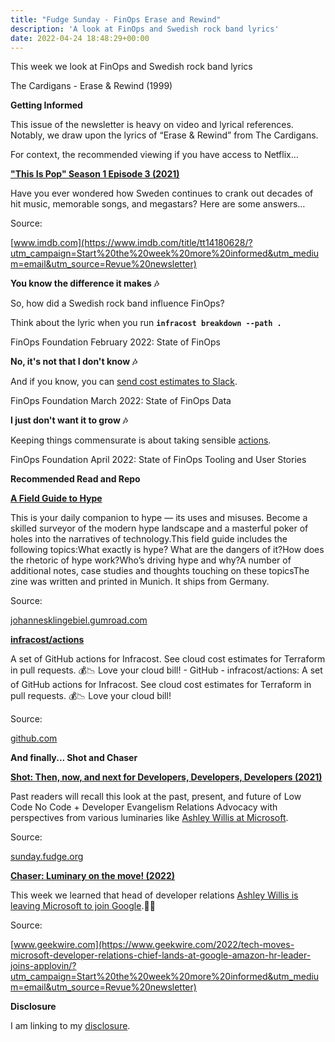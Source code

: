 ```yaml
---
title: "Fudge Sunday - FinOps Erase and Rewind"
description: 'A look at FinOps and Swedish rock band lyrics'
date: 2022-04-24 18:48:29+00:00
---
```

This week we look at FinOps and Swedish rock band lyrics

The Cardigans - Erase & Rewind (1999)

 **Getting Informed**

This issue of the newsletter is heavy on video and lyrical references. Notably, we draw upon the lyrics of “Erase & Rewind” from The Cardigans.

For context, the recommended viewing if you have access to Netflix…

**["This Is Pop" Season 1 Episode 3 (2021)](https://www.imdb.com/title/tt14180628/?utm_campaign=Start%20the%20week%20more%20informed&utm_medium=email&utm_source=Revue%20newsletter)**

Have you ever wondered how Sweden continues to crank out decades of hit music, memorable songs, and megastars? Here are some answers…

Source:

[www.imdb.com](https://www.imdb.com/title/tt14180628/?utm_campaign=Start%20the%20week%20more%20informed&utm_medium=email&utm_source=Revue%20newsletter)

 **You know the difference it makes 🎶**

So, how did a Swedish rock band influence FinOps?

Think about the lyric when you run **`infracost breakdown --path .`**

FinOps Foundation February 2022: State of FinOps

 **No, it's not that I don't know 🎶**

And if you know, you can [send cost estimates to Slack](https://github.com/infracost/actions/blob/master/examples/slack?utm_campaign=Start%20the%20week%20more%20informed&utm_medium=email&utm_source=Revue%20newsletter).

FinOps Foundation March 2022: State of FinOps Data

 **I just don't want it to grow 🎶**

Keeping things commensurate is about taking sensible [actions](https://github.com/infracost/actions?utm_campaign=Start%20the%20week%20more%20informed&utm_medium=email&utm_source=Revue%20newsletter).

FinOps Foundation April 2022: State of FinOps Tooling and User Stories

 **Recommended Read and Repo**

**[A Field Guide to Hype](https://johannesklingebiel.gumroad.com/l/a-hype-field-guide?utm_campaign=Start%20the%20week%20more%20informed&utm_medium=email&utm_source=Revue%20newsletter)**

This is your daily companion to hype — its uses and misuses. Become a skilled surveyor of the modern hype landscape and a masterful poker of holes into the narratives of technology.This field guide includes the following topics:What exactly is hype? What are the dangers of it?How does the rhetoric of hype work?Who’s driving hype and why?A number of additional notes, case studies and thoughts touching on these topicsThe zine was written and printed in Munich. It ships from Germany.

Source:

[johannesklingebiel.gumroad.com](https://johannesklingebiel.gumroad.com/l/a-hype-field-guide?utm_campaign=Start%20the%20week%20more%20informed&utm_medium=email&utm_source=Revue%20newsletter)

**[infracost/actions](https://github.com/infracost/actions?utm_campaign=Start%20the%20week%20more%20informed&utm_medium=email&utm_source=Revue%20newsletter)**

A set of GitHub actions for Infracost. See cloud cost estimates for Terraform in pull requests. 💰📉 Love your cloud bill! - GitHub - infracost/actions: A set of GitHub actions for Infracost. See cloud cost estimates for Terraform in pull requests. 💰📉 Love your cloud bill!

Source:

[github.com](https://github.com/infracost/actions?utm_campaign=Start%20the%20week%20more%20informed&utm_medium=email&utm_source=Revue%20newsletter)

 **And finally... Shot and Chaser**

**[Shot: Then, now, and next for Developers, Developers, Developers (2021)](https://sunday.fudge.org/issues/fudge-sunday-our-low-code-no-code-past-present-and-future-904238?utm_campaign=Start%20the%20week%20more%20informed&utm_medium=email&utm_source=Revue%20newsletter)**

Past readers will recall this look at the past, present, and future of Low Code No Code + Developer Evangelism Relations Advocacy with perspectives from various luminaries like [Ashley Willis at Microsoft](https://twitter.com/ashleymcnamara/status/1463233571326332929?utm_campaign=Start%20the%20week%20more%20informed&utm_medium=email&utm_source=Revue%20newsletter).

Source:

[sunday.fudge.org](https://sunday.fudge.org/issues/fudge-sunday-our-low-code-no-code-past-present-and-future-904238?utm_campaign=Start%20the%20week%20more%20informed&utm_medium=email&utm_source=Revue%20newsletter)

**[Chaser: Luminary on the move! (2022)](https://www.geekwire.com/2022/tech-moves-microsoft-developer-relations-chief-lands-at-google-amazon-hr-leader-joins-applovin/?utm_campaign=Start%20the%20week%20more%20informed&utm_medium=email&utm_source=Revue%20newsletter)**

This week we learned that head of developer relations [Ashley Willis is leaving Microsoft to join Google](https://twitter.com/ashleymcnamara/status/1517564213555654656?utm_campaign=Start%20the%20week%20more%20informed&utm_medium=email&utm_source=Revue%20newsletter).🎉🤓

Source:

[www.geekwire.com](https://www.geekwire.com/2022/tech-moves-microsoft-developer-relations-chief-lands-at-google-amazon-hr-leader-joins-applovin/?utm_campaign=Start%20the%20week%20more%20informed&utm_medium=email&utm_source=Revue%20newsletter)

 **Disclosure**

I am linking to my [disclosure](https://jaycuthrell.com/disclosure/?utm_campaign=sunday.fudge.org&utm_medium=email&utm_source=Revue%20newsletter).
